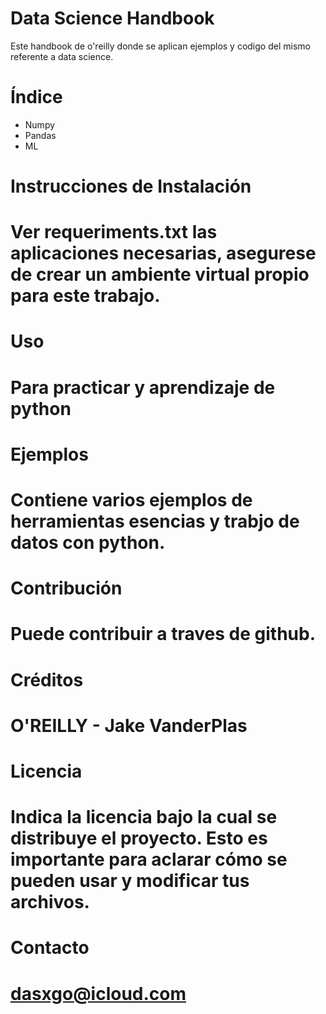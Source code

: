 # Data Science Handbook
Este handbook de o'reilly donde se aplican ejemplos y codigo del mismo referente a data science.

# Índice

- Numpy
- Pandas
- ML

# Instrucciones de Instalación
# Ver requeriments.txt las aplicaciones necesarias, asegurese de crear un ambiente virtual propio para este trabajo.

# Uso
# Para practicar y aprendizaje de python 

# Ejemplos
# Contiene varios ejemplos de herramientas esencias y trabjo de datos con python. 

# Contribución
# Puede contribuir a traves de github.

# Créditos
# O'REILLY - Jake VanderPlas

# Licencia
# Indica la licencia bajo la cual se distribuye el proyecto. Esto es importante para aclarar cómo se pueden usar y modificar tus archivos.

# Contacto
# dasxgo@icloud.com


